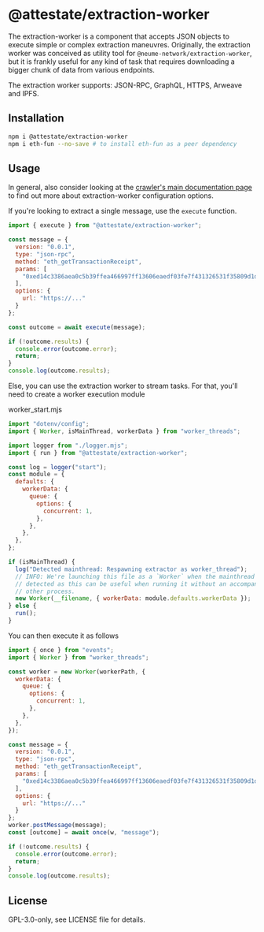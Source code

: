 # @attestate/extraction-worker

The extraction-worker is a component that accepts JSON objects to execute
simple or complex extraction maneuvres. Originally, the extraction worker was
conceived as utility tool for `@neume-network/extraction-worker`, but it is
frankly useful for any kind of task that requires downloading a bigger chunk of
data from various endpoints.

The extraction worker supports: JSON-RPC, GraphQL, HTTPS, Arweave and IPFS.

## Installation

```bash
npm i @attestate/extraction-worker
npm i eth-fun --no-save # to install eth-fun as a peer dependency
```

## Usage

In general, also consider looking at the [crawler's main documentation page](https://attestate.com/crawler/main/configuration.html#configuration-file)
to find out more about extraction-worker configuration options.

If you're looking to extract a single message, use the `execute` function.

```js
import { execute } from "@attestate/extraction-worker";

const message = {
  version: "0.0.1",
  type: "json-rpc",
  method: "eth_getTransactionReceipt",
  params: [
    "0xed14c3386aea0c5b39ffea466997ff13606eaedf03fe7f431326531f35809d1d",
  ],
  options: {
    url: "https://..."
  }
};

const outcome = await execute(message);

if (!outcome.results) {
  console.error(outcome.error);
  return;
}
console.log(outcome.results);
```

Else, you can use the extraction worker to stream tasks. For that, you'll need
to create a worker execution module

worker_start.mjs

```js
import "dotenv/config";
import { Worker, isMainThread, workerData } from "worker_threads";

import logger from "./logger.mjs";
import { run } from "@attestate/extraction-worker";

const log = logger("start");
const module = {
  defaults: {
    workerData: {
      queue: {
        options: {
          concurrent: 1,
        },
      },
    },
  },
};

if (isMainThread) {
  log("Detected mainthread: Respawning extractor as worker_thread");
  // INFO: We're launching this file as a `Worker` when the mainthread is
  // detected as this can be useful when running it without an accompanying
  // other process.
  new Worker(__filename, { workerData: module.defaults.workerData });
} else {
  run();
}
```

You can then execute it as follows

```js
import { once } from "events";
import { Worker } from "worker_threads";

const worker = new Worker(workerPath, {
  workerData: {
    queue: {
      options: {
        concurrent: 1,
      },
    },
  },
});

const message = {
  version: "0.0.1",
  type: "json-rpc",
  method: "eth_getTransactionReceipt",
  params: [
    "0xed14c3386aea0c5b39ffea466997ff13606eaedf03fe7f431326531f35809d1d",
  ],
  options: {
    url: "https://..."
  }
};
worker.postMessage(message);
const [outcome] = await once(w, "message");

if (!outcome.results) {
  console.error(outcome.error);
  return;
}
console.log(outcome.results);
```

## License

GPL-3.0-only, see LICENSE file for details.
